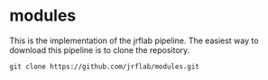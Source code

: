 # modules

This is the implementation of the jrflab pipeline.
The easiest way to download this pipeline is to clone the repository.

```
git clone https://github.com/jrflab/modules.git
```
